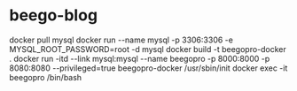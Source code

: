 # beego-blog

docker pull mysql
docker run --name mysql -p 3306:3306 -e MYSQL_ROOT_PASSWORD=root -d mysql
docker build -t beegopro-docker .
docker run -itd --link mysql:mysql  --name beegopro -p 8000:8000 -p 8080:8080 --privileged=true beegopro-docker /usr/sbin/init
docker exec -it beegopro /bin/bash
